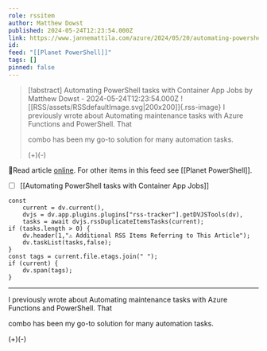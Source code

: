 ```yaml
---
role: rssitem
author: Matthew Dowst
published: 2024-05-24T12:23:54.000Z
link: https://www.jannemattila.com/azure/2024/05/20/automating-powershell-tasks-with-container-apps.html
id: 
feed: "[[Planet PowerShell]]"
tags: []
pinned: false
---
```


> [!abstract] Automating PowerShell tasks with Container App Jobs by Matthew Dowst - 2024-05-24T12:23:54.000Z
> ![[RSS/assets/RSSdefaultImage.svg|200x200]]{.rss-image}
> I previously wrote about Automating maintenance tasks with Azure Functions and PowerShell. That
> 
> combo has been my go-to solution for many automation tasks.
> 
> (+)(-)

🔗Read article [online](https://www.jannemattila.com/azure/2024/05/20/automating-powershell-tasks-with-container-apps.html). For other items in this feed see [[Planet PowerShell]].

- [ ] [[Automating PowerShell tasks with Container App Jobs]]

~~~dataviewjs
const
    current = dv.current(),
	dvjs = dv.app.plugins.plugins["rss-tracker"].getDVJSTools(dv),
	tasks = await dvjs.rssDuplicateItemsTasks(current);
if (tasks.length > 0) {
	dv.header(1,"⚠ Additional RSS Items Referring to This Article");
    dv.taskList(tasks,false);
}
const tags = current.file.etags.join(" ");
if (current) {
	dv.span(tags);
}
~~~

- - -
I previously wrote about Automating maintenance tasks with Azure Functions and PowerShell. That

combo has been my go-to solution for many automation tasks.

(+)(-)
